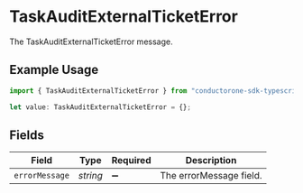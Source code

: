 # TaskAuditExternalTicketError

The TaskAuditExternalTicketError message.

## Example Usage

```typescript
import { TaskAuditExternalTicketError } from "conductorone-sdk-typescript/sdk/models/shared";

let value: TaskAuditExternalTicketError = {};
```

## Fields

| Field                   | Type                    | Required                | Description             |
| ----------------------- | ----------------------- | ----------------------- | ----------------------- |
| `errorMessage`          | *string*                | :heavy_minus_sign:      | The errorMessage field. |